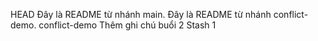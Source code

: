 HEAD
Đây là README từ nhánh main.
Đây là README từ nhánh conflict-demo.
conflict-demo
Thêm ghi chú buổi 2
Stash 1
